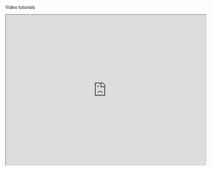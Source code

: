 Video tutorials


<iframe src="https://drive.google.com/file/d/1m9TCXmXds4_XUfJuDGNb73S1q-hwEB9z/preview" width="640" height="480"></iframe>
